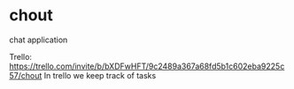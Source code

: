 # chout
chat application

Trello: https://trello.com/invite/b/bXDFwHFT/9c2489a367a68fd5b1c602eba9225c57/chout
In trello we keep track of tasks
